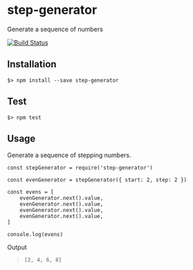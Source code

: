 # step-generator
Generate a sequence of numbers

[![Build Status](https://travis-ci.org/dustykeyboard/step-generator.svg?branch=master)](https://travis-ci.org/dustykeyboard/step-generator)

## Installation

```
$> npm install --save step-generator
```

## Test

```
$> npm test
```

## Usage

Generate a sequence of stepping numbers.

```
const stepGenerator = require('step-generator')

const evenGenerator = stepGenerator({ start: 2, step: 2 })

const evens = [
    evenGenerator.next().value,
    evenGenerator.next().value,
    evenGenerator.next().value,
    evenGenerator.next().value,
]

console.log(evens)
```

Output
> `[2, 4, 6, 8]`
